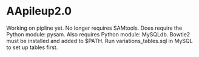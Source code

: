 # AApileup2.0

Working on pipline yet.  No longer requires SAMtools.  Does require the Python module: pysam.  Also requires Python module: MySQLdb.  Bowtie2 must be installed and added to $PATH.  Run variations_tables.sql in MySQL to set up tables first. 
